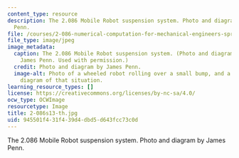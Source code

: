 ```yaml
---
content_type: resource
description: The 2.086 Mobile Robot suspension system. Photo and diagram by James
  Penn.
file: /courses/2-086-numerical-computation-for-mechanical-engineers-spring-2013/945501f431f439d4dbd5d643fcc73c0d_2-086s13-th.jpg
file_type: image/jpeg
image_metadata:
  caption: The 2.086 Mobile Robot suspension system. (Photo and diagram courtesy of
    James Penn. Used with permission.)
  credit: Photo and diagram by James Penn.
  image-alt: Photo of a wheeled robot rolling over a small bump, and a force vector
    diagram of that situation.
learning_resource_types: []
license: https://creativecommons.org/licenses/by-nc-sa/4.0/
ocw_type: OCWImage
resourcetype: Image
title: 2-086s13-th.jpg
uid: 945501f4-31f4-39d4-dbd5-d643fcc73c0d
---
```

The 2.086 Mobile Robot suspension system. Photo and diagram by James Penn.